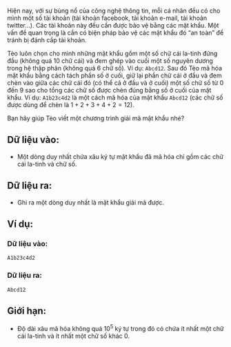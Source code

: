Hiện nay, với sự bùng nổ của công nghệ thông tin, mỗi cá nhân đều có cho mình một số tài khoản (tài khoản facebook, tài khoản e-mail, tài khoản twitter…). Các tài khoản này đều cần được bảo vệ bằng các mật khẩu. Một vấn đề quan trọng là cần có biện pháp bảo vệ các mật khẩu đó “an toàn” để tránh bị đánh cắp tài khoản.

Tèo luôn chọn cho mình những mật khẩu gồm một số chữ cái la-tinh đứng đầu (không quá $10$ chữ cái) và đem ghép vào cuối một số nguyên dương trong hệ thập phân (không quá $6$ chữ số). Ví dụ: `Abcd12`. Sau đó Tèo mã hóa mật khẩu bằng cách tách phần số ở cuối, giữ lại phần chữ cái ở đầu và đem chèn vào giữa các chữ cái đó (có thể cả ở đầu và ở cuối) một số chữ số từ $0$ đến $9$ sao cho tổng các chữ số được chèn đúng bằng số ở cuối của mật khẩu. Ví dụ: `A1b23c4d2` là một cách mã hóa của mật khẩu `Abcd12` (các chữ số được dùng để chèn là $1 + 2 + 3 + 4 + 2 = 12$).

Bạn hãy giúp Tèo viết một chương trình giải mã mật khẩu nhé?

## Dữ liệu vào:
- Một dòng duy nhất chứa xâu ký tự mật khẩu đã mã hóa chỉ gồm các chữ cái la-tinh và chữ số.

## Dữ liệu ra:
- Ghi ra một dòng duy nhất là mật khẩu giải mã được.

## Ví dụ:
### Dữ liệu vào:
```
A1b23c4d2
```

### Dữ liệu ra:
```
Abcd12
```

## Giới hạn:
- Độ dài xâu mã hóa không quá $10^5$ ký tự trong đó có chứa ít nhất một chữ cái la-tinh và ít nhất một chữ số khác $0$.